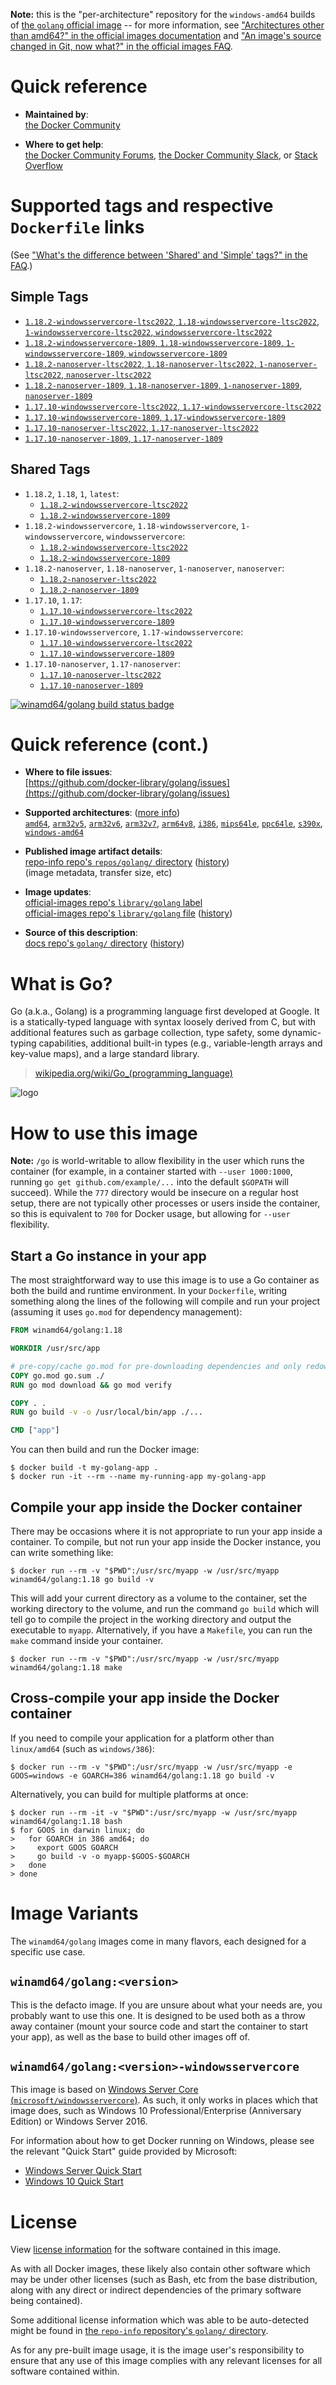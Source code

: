 <!--

********************************************************************************

WARNING:

    DO NOT EDIT "golang/README.md"

    IT IS AUTO-GENERATED

    (from the other files in "golang/" combined with a set of templates)

********************************************************************************

-->

**Note:** this is the "per-architecture" repository for the `windows-amd64` builds of [the `golang` official image](https://hub.docker.com/_/golang) -- for more information, see ["Architectures other than amd64?" in the official images documentation](https://github.com/docker-library/official-images#architectures-other-than-amd64) and ["An image's source changed in Git, now what?" in the official images FAQ](https://github.com/docker-library/faq#an-images-source-changed-in-git-now-what).

# Quick reference

-	**Maintained by**:  
	[the Docker Community](https://github.com/docker-library/golang)

-	**Where to get help**:  
	[the Docker Community Forums](https://forums.docker.com/), [the Docker Community Slack](https://dockr.ly/slack), or [Stack Overflow](https://stackoverflow.com/search?tab=newest&q=docker)

# Supported tags and respective `Dockerfile` links

(See ["What's the difference between 'Shared' and 'Simple' tags?" in the FAQ](https://github.com/docker-library/faq#whats-the-difference-between-shared-and-simple-tags).)

## Simple Tags

-	[`1.18.2-windowsservercore-ltsc2022`, `1.18-windowsservercore-ltsc2022`, `1-windowsservercore-ltsc2022`, `windowsservercore-ltsc2022`](https://github.com/docker-library/golang/blob/eb83c97954bd31bd96daaa6ba0d9ea9f147dcc9e/1.18/windows/windowsservercore-ltsc2022/Dockerfile)
-	[`1.18.2-windowsservercore-1809`, `1.18-windowsservercore-1809`, `1-windowsservercore-1809`, `windowsservercore-1809`](https://github.com/docker-library/golang/blob/eb83c97954bd31bd96daaa6ba0d9ea9f147dcc9e/1.18/windows/windowsservercore-1809/Dockerfile)
-	[`1.18.2-nanoserver-ltsc2022`, `1.18-nanoserver-ltsc2022`, `1-nanoserver-ltsc2022`, `nanoserver-ltsc2022`](https://github.com/docker-library/golang/blob/eb83c97954bd31bd96daaa6ba0d9ea9f147dcc9e/1.18/windows/nanoserver-ltsc2022/Dockerfile)
-	[`1.18.2-nanoserver-1809`, `1.18-nanoserver-1809`, `1-nanoserver-1809`, `nanoserver-1809`](https://github.com/docker-library/golang/blob/eb83c97954bd31bd96daaa6ba0d9ea9f147dcc9e/1.18/windows/nanoserver-1809/Dockerfile)
-	[`1.17.10-windowsservercore-ltsc2022`, `1.17-windowsservercore-ltsc2022`](https://github.com/docker-library/golang/blob/581a8dabffe8743730f531307a47f631e5d038f9/1.17/windows/windowsservercore-ltsc2022/Dockerfile)
-	[`1.17.10-windowsservercore-1809`, `1.17-windowsservercore-1809`](https://github.com/docker-library/golang/blob/581a8dabffe8743730f531307a47f631e5d038f9/1.17/windows/windowsservercore-1809/Dockerfile)
-	[`1.17.10-nanoserver-ltsc2022`, `1.17-nanoserver-ltsc2022`](https://github.com/docker-library/golang/blob/581a8dabffe8743730f531307a47f631e5d038f9/1.17/windows/nanoserver-ltsc2022/Dockerfile)
-	[`1.17.10-nanoserver-1809`, `1.17-nanoserver-1809`](https://github.com/docker-library/golang/blob/581a8dabffe8743730f531307a47f631e5d038f9/1.17/windows/nanoserver-1809/Dockerfile)

## Shared Tags

-	`1.18.2`, `1.18`, `1`, `latest`:
	-	[`1.18.2-windowsservercore-ltsc2022`](https://github.com/docker-library/golang/blob/eb83c97954bd31bd96daaa6ba0d9ea9f147dcc9e/1.18/windows/windowsservercore-ltsc2022/Dockerfile)
	-	[`1.18.2-windowsservercore-1809`](https://github.com/docker-library/golang/blob/eb83c97954bd31bd96daaa6ba0d9ea9f147dcc9e/1.18/windows/windowsservercore-1809/Dockerfile)
-	`1.18.2-windowsservercore`, `1.18-windowsservercore`, `1-windowsservercore`, `windowsservercore`:
	-	[`1.18.2-windowsservercore-ltsc2022`](https://github.com/docker-library/golang/blob/eb83c97954bd31bd96daaa6ba0d9ea9f147dcc9e/1.18/windows/windowsservercore-ltsc2022/Dockerfile)
	-	[`1.18.2-windowsservercore-1809`](https://github.com/docker-library/golang/blob/eb83c97954bd31bd96daaa6ba0d9ea9f147dcc9e/1.18/windows/windowsservercore-1809/Dockerfile)
-	`1.18.2-nanoserver`, `1.18-nanoserver`, `1-nanoserver`, `nanoserver`:
	-	[`1.18.2-nanoserver-ltsc2022`](https://github.com/docker-library/golang/blob/eb83c97954bd31bd96daaa6ba0d9ea9f147dcc9e/1.18/windows/nanoserver-ltsc2022/Dockerfile)
	-	[`1.18.2-nanoserver-1809`](https://github.com/docker-library/golang/blob/eb83c97954bd31bd96daaa6ba0d9ea9f147dcc9e/1.18/windows/nanoserver-1809/Dockerfile)
-	`1.17.10`, `1.17`:
	-	[`1.17.10-windowsservercore-ltsc2022`](https://github.com/docker-library/golang/blob/581a8dabffe8743730f531307a47f631e5d038f9/1.17/windows/windowsservercore-ltsc2022/Dockerfile)
	-	[`1.17.10-windowsservercore-1809`](https://github.com/docker-library/golang/blob/581a8dabffe8743730f531307a47f631e5d038f9/1.17/windows/windowsservercore-1809/Dockerfile)
-	`1.17.10-windowsservercore`, `1.17-windowsservercore`:
	-	[`1.17.10-windowsservercore-ltsc2022`](https://github.com/docker-library/golang/blob/581a8dabffe8743730f531307a47f631e5d038f9/1.17/windows/windowsservercore-ltsc2022/Dockerfile)
	-	[`1.17.10-windowsservercore-1809`](https://github.com/docker-library/golang/blob/581a8dabffe8743730f531307a47f631e5d038f9/1.17/windows/windowsservercore-1809/Dockerfile)
-	`1.17.10-nanoserver`, `1.17-nanoserver`:
	-	[`1.17.10-nanoserver-ltsc2022`](https://github.com/docker-library/golang/blob/581a8dabffe8743730f531307a47f631e5d038f9/1.17/windows/nanoserver-ltsc2022/Dockerfile)
	-	[`1.17.10-nanoserver-1809`](https://github.com/docker-library/golang/blob/581a8dabffe8743730f531307a47f631e5d038f9/1.17/windows/nanoserver-1809/Dockerfile)

[![winamd64/golang build status badge](https://img.shields.io/jenkins/s/https/doi-janky.infosiftr.net/job/multiarch/job/windows-amd64/job/golang.svg?label=winamd64/golang%20%20build%20job)](https://doi-janky.infosiftr.net/job/multiarch/job/windows-amd64/job/golang/)

# Quick reference (cont.)

-	**Where to file issues**:  
	[https://github.com/docker-library/golang/issues](https://github.com/docker-library/golang/issues)

-	**Supported architectures**: ([more info](https://github.com/docker-library/official-images#architectures-other-than-amd64))  
	[`amd64`](https://hub.docker.com/r/amd64/golang/), [`arm32v5`](https://hub.docker.com/r/arm32v5/golang/), [`arm32v6`](https://hub.docker.com/r/arm32v6/golang/), [`arm32v7`](https://hub.docker.com/r/arm32v7/golang/), [`arm64v8`](https://hub.docker.com/r/arm64v8/golang/), [`i386`](https://hub.docker.com/r/i386/golang/), [`mips64le`](https://hub.docker.com/r/mips64le/golang/), [`ppc64le`](https://hub.docker.com/r/ppc64le/golang/), [`s390x`](https://hub.docker.com/r/s390x/golang/), [`windows-amd64`](https://hub.docker.com/r/winamd64/golang/)

-	**Published image artifact details**:  
	[repo-info repo's `repos/golang/` directory](https://github.com/docker-library/repo-info/blob/master/repos/golang) ([history](https://github.com/docker-library/repo-info/commits/master/repos/golang))  
	(image metadata, transfer size, etc)

-	**Image updates**:  
	[official-images repo's `library/golang` label](https://github.com/docker-library/official-images/issues?q=label%3Alibrary%2Fgolang)  
	[official-images repo's `library/golang` file](https://github.com/docker-library/official-images/blob/master/library/golang) ([history](https://github.com/docker-library/official-images/commits/master/library/golang))

-	**Source of this description**:  
	[docs repo's `golang/` directory](https://github.com/docker-library/docs/tree/master/golang) ([history](https://github.com/docker-library/docs/commits/master/golang))

# What is Go?

Go (a.k.a., Golang) is a programming language first developed at Google. It is a statically-typed language with syntax loosely derived from C, but with additional features such as garbage collection, type safety, some dynamic-typing capabilities, additional built-in types (e.g., variable-length arrays and key-value maps), and a large standard library.

> [wikipedia.org/wiki/Go_(programming_language)](http://en.wikipedia.org/wiki/Go_%28programming_language%29)

![logo](https://raw.githubusercontent.com/docker-library/docs/01c12653951b2fe592c1f93a13b4e289ada0e3a1/golang/logo.png)

# How to use this image

**Note:** `/go` is world-writable to allow flexibility in the user which runs the container (for example, in a container started with `--user 1000:1000`, running `go get github.com/example/...` into the default `$GOPATH` will succeed). While the `777` directory would be insecure on a regular host setup, there are not typically other processes or users inside the container, so this is equivalent to `700` for Docker usage, but allowing for `--user` flexibility.

## Start a Go instance in your app

The most straightforward way to use this image is to use a Go container as both the build and runtime environment. In your `Dockerfile`, writing something along the lines of the following will compile and run your project (assuming it uses `go.mod` for dependency management):

```dockerfile
FROM winamd64/golang:1.18

WORKDIR /usr/src/app

# pre-copy/cache go.mod for pre-downloading dependencies and only redownloading them in subsequent builds if they change
COPY go.mod go.sum ./
RUN go mod download && go mod verify

COPY . .
RUN go build -v -o /usr/local/bin/app ./...

CMD ["app"]
```

You can then build and run the Docker image:

```console
$ docker build -t my-golang-app .
$ docker run -it --rm --name my-running-app my-golang-app
```

## Compile your app inside the Docker container

There may be occasions where it is not appropriate to run your app inside a container. To compile, but not run your app inside the Docker instance, you can write something like:

```console
$ docker run --rm -v "$PWD":/usr/src/myapp -w /usr/src/myapp winamd64/golang:1.18 go build -v
```

This will add your current directory as a volume to the container, set the working directory to the volume, and run the command `go build` which will tell go to compile the project in the working directory and output the executable to `myapp`. Alternatively, if you have a `Makefile`, you can run the `make` command inside your container.

```console
$ docker run --rm -v "$PWD":/usr/src/myapp -w /usr/src/myapp winamd64/golang:1.18 make
```

## Cross-compile your app inside the Docker container

If you need to compile your application for a platform other than `linux/amd64` (such as `windows/386`):

```console
$ docker run --rm -v "$PWD":/usr/src/myapp -w /usr/src/myapp -e GOOS=windows -e GOARCH=386 winamd64/golang:1.18 go build -v
```

Alternatively, you can build for multiple platforms at once:

```console
$ docker run --rm -it -v "$PWD":/usr/src/myapp -w /usr/src/myapp winamd64/golang:1.18 bash
$ for GOOS in darwin linux; do
>   for GOARCH in 386 amd64; do
>     export GOOS GOARCH
>     go build -v -o myapp-$GOOS-$GOARCH
>   done
> done
```

# Image Variants

The `winamd64/golang` images come in many flavors, each designed for a specific use case.

## `winamd64/golang:<version>`

This is the defacto image. If you are unsure about what your needs are, you probably want to use this one. It is designed to be used both as a throw away container (mount your source code and start the container to start your app), as well as the base to build other images off of.

## `winamd64/golang:<version>-windowsservercore`

This image is based on [Windows Server Core (`microsoft/windowsservercore`)](https://hub.docker.com/r/microsoft/windowsservercore/). As such, it only works in places which that image does, such as Windows 10 Professional/Enterprise (Anniversary Edition) or Windows Server 2016.

For information about how to get Docker running on Windows, please see the relevant "Quick Start" guide provided by Microsoft:

-	[Windows Server Quick Start](https://msdn.microsoft.com/en-us/virtualization/windowscontainers/quick_start/quick_start_windows_server)
-	[Windows 10 Quick Start](https://msdn.microsoft.com/en-us/virtualization/windowscontainers/quick_start/quick_start_windows_10)

# License

View [license information](http://golang.org/LICENSE) for the software contained in this image.

As with all Docker images, these likely also contain other software which may be under other licenses (such as Bash, etc from the base distribution, along with any direct or indirect dependencies of the primary software being contained).

Some additional license information which was able to be auto-detected might be found in [the `repo-info` repository's `golang/` directory](https://github.com/docker-library/repo-info/tree/master/repos/golang).

As for any pre-built image usage, it is the image user's responsibility to ensure that any use of this image complies with any relevant licenses for all software contained within.
